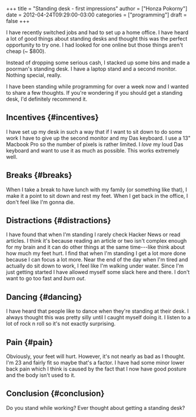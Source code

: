 +++
title = "Standing desk - first impressions"
author = ["Honza Pokorny"]
date = 2012-04-24T09:29:00-03:00
categories = ["programming"]
draft = false
+++

I have recently switched jobs and had to set up a home office. I have heard a
lot of good things about standing desks and thought this was the perfect
opportunity to try one. I had looked for one online but those things aren't
cheap (~ \$800).

Instead of dropping some serious cash, I stacked up some bins and made a
poorman's standing desk. I have a laptop stand and a second monitor. Nothing
special, really.

I have been standing while programming for over a week now and I wanted to
share a few thoughts. If you're wondering if you should get a standing desk,
I'd definitely recommend it.

## Incentives {#incentives}

I have set up my desk in such a way that if I want to sit down to do some work
I have to give up the second monitor and my Das keyboard. I use a 13" Macbook
Pro so the number of pixels is rather limited. I _love_ my loud Das keyboard
and want to use it as much as possible. This works extremely well.

## Breaks {#breaks}

When I take a break to have lunch with my family (or something like that), I
make it a point to sit down and rest my feet. When I get back in the office, I
don't feel like I'm gonna die.

## Distractions {#distractions}

I have found that when I'm standing I rarely check Hacker News or read
articles. I think it's because reading an article or two isn't complex enough
for my brain and it can do other things at the same time---like think about how
much my feet hurt. I find that when I'm standing I get a lot more done because
I can focus a lot more. Near the end of the day when I'm tired and actually do
sit down to work, I feel like I'm walking under water. Since I'm just getting
started I have allowed myself some slack here and there. I don't want to go
too fast and _burn out_.

## Dancing {#dancing}

I have heard that people like to dance when they're standing at their desk. I
always thought this was pretty silly until I caught myself doing it. I listen
to a lot of rock n roll so it's not exactly surprising.

## Pain {#pain}

Obviously, your feet will hurt. However, it's not nearly as bad as I thought.
I'm 23 and fairly fit so maybe that's a factor. I have had some minor lower
back pain which I think is caused by the fact that I now have good posture and
the body isn't used to it.

## Conclusion {#conclusion}

Do you stand while working? Ever thought about getting a standing desk?
